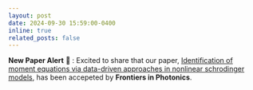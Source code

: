 ```yaml
---
layout: post
date: 2024-09-30 15:59:00-0400
inline: true
related_posts: false
---
```


**New Paper Alert** :rocket: : Excited to share that our paper, [Identification of moment equations via data-driven approaches in
nonlinear schrodinger models](https://www.frontiersin.org/journals/photonics/articles/10.3389/fphot.2024.1444993/full), has been accepeted by **Frontiers in Photonics**.